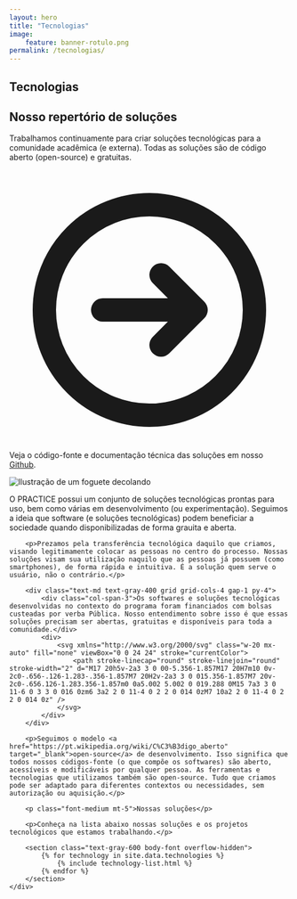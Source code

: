 ```yaml
---
layout: hero
title: "Tecnologias"
image:
    feature: banner-rotulo.png
permalink: /tecnologias/
---
```


<section class="fdb-block">
    <div class="container">
        <div class="row align-items-center pt-2">
            <div class="col-9">
                <h1>Tecnologias</h1>
                <h2>Nosso repertório de soluções</h2>
                <p class="lead">Trabalhamos continuamente para criar soluções tecnológicas para a comunidade acadêmica (e externa). Todas as soluções são de código aberto (open-source) e gratuitas.</p>
                <p class="text-sm text-gray-400">
                    <svg xmlns="http://www.w3.org/2000/svg" class="h-6 w-6 inline-block" fill="none" viewBox="0 0 24 24" stroke="currentColor">
                        <path stroke-linecap="round" stroke-linejoin="round" stroke-width="2" d="M13 9l3 3m0 0l-3 3m3-3H8m13 0a9 9 0 11-18 0 9 9 0 0118 0z" />
                    </svg>
                    Veja o código-fonte e documentação técnica das soluções em nosso <a href="https://github.com/practice-uffs" class="text-gray-400 underline">Github</a>.
                </p>
            </div>
            <div class="col-3 mt-6">
                <img src="/images/illustrations/undraw_outer_space.svg" title="Ilustração de um foguete decolando" />
            </div>
        </div>
    </div>
</section>

<section class="fdb-block">
    <div class="container text-justify">
        <p>O PRACTICE possui um conjunto de soluções tecnológicas prontas para uso, bem como várias em desenvolvimento (ou experimentação). Seguimos a ideia que software (e soluções tecnológicas) podem beneficiar a sociedade quando disponibilizadas de forma grauita e aberta.</p>
        
        <p>Prezamos pela transferência tecnológica daquilo que criamos, visando legitimamente colocar as pessoas no centro do processo. Nossas soluções visam sua utilização naquilo que as pessoas já possuem (como smartphones), de forma rápida e intuitiva. É a solução quem serve o usuário, não o contrário.</p>

        <div class="text-md text-gray-400 grid grid-cols-4 gap-1 py-4">
            <div class="col-span-3">Os softwares e soluções tecnológicas desenvolvidas no contexto do programa foram financiados com bolsas custeadas por verba Pública. Nosso entendimento sobre isso é que essas soluções precisam ser abertas, gratuitas e disponíveis para toda a comunidade.</div>
            <div>
                <svg xmlns="http://www.w3.org/2000/svg" class="w-20 mx-auto" fill="none" viewBox="0 0 24 24" stroke="currentColor">
                    <path stroke-linecap="round" stroke-linejoin="round" stroke-width="2" d="M17 20h5v-2a3 3 0 00-5.356-1.857M17 20H7m10 0v-2c0-.656-.126-1.283-.356-1.857M7 20H2v-2a3 3 0 015.356-1.857M7 20v-2c0-.656.126-1.283.356-1.857m0 0a5.002 5.002 0 019.288 0M15 7a3 3 0 11-6 0 3 3 0 016 0zm6 3a2 2 0 11-4 0 2 2 0 014 0zM7 10a2 2 0 11-4 0 2 2 0 014 0z" />
                </svg>
            </div>            
        </div>

        <p>Seguimos o modelo <a href="https://pt.wikipedia.org/wiki/C%C3%B3digo_aberto" target="_blank">open-source</a> de desenvolvimento. Isso significa que todos nossos códigos-fonte (o que compõe os softwares) são aberto, acessíveis e modificáveis por qualquer pessoa. As ferramentas e tecnologias que utilizamos também são open-source. Tudo que criamos pode ser adaptado para diferentes contextos ou necessidades, sem autorização ou aquisição.</p>
        
        <p class="font-medium mt-5">Nossas soluções</p>

        <p>Conheça na lista abaixo nossas soluções e os projetos tecnológicos que estamos trabalhando.</p>

        <section class="text-gray-600 body-font overflow-hidden">
            {% for technology in site.data.technologies %}
                {% include technology-list.html %}
            {% endfor %}
        </section>
    </div>
</section>